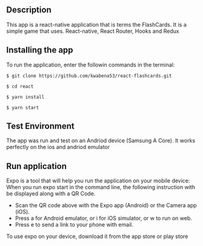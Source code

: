 ## Description

This app is a react-native application that is terms the FlashCards. It is a simple game that uses.
React-native, React Router, Hooks and Redux

## Installing the app

To run the application, enter the followin commands in the terminal:

```
$ git clone https://github.com/kwabena53/react-flashcards.git

$ cd react

$ yarn install

$ yarn start
```

## Test Environment

The app was run and test on an Andriod device (Samsung A Core). It works perfectly on
the ios and andriod emulator

## Run application

Expo is a tool that will help you run the application on your mobile device:
When you run expo start in the command line, the following instruction with be
displayed along with a QR Code.

- Scan the QR code above with the Expo app (Android) or the Camera app (iOS).
- Press a for Android emulator, or i for iOS simulator, or w to run on web.
- Press e to send a link to your phone with email.

To use expo on your device, download it from the app store or play store
